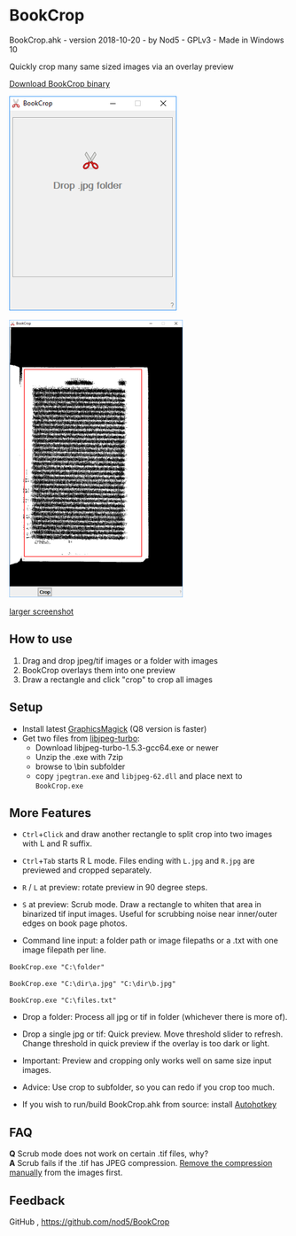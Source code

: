 ﻿
# BookCrop

BookCrop.ahk  -  version 2018-10-20  -  by Nod5  -  GPLv3  -  Made in Windows 10  

Quickly crop many same sized images via an overlay preview  

[Download BookCrop binary](https://github.com/nod5/BookCrop/releases)  

![Alt text](images/bookcrop_screenshot1.PNG?raw=true)

![Alt text](images/bookcrop_screenshot2.PNG?raw=true)

[larger screenshot](images/bookcrop_screenshot2_large.PNG)


## How to use
1. Drag and drop jpeg/tif images or a folder with images  
2. BookCrop overlays them into one preview  
3. Draw a rectangle and click "crop" to crop all images  

## Setup
- Install latest [GraphicsMagick](https://sourceforge.net/projects/graphicsmagick/files/graphicsmagick-binaries/) (Q8 version is faster)  
- Get two files from [libjpeg-turbo](https://sourceforge.net/projects/libjpeg-turbo/files/):
    - Download libjpeg-turbo-1.5.3-gcc64.exe or newer  
    - Unzip the .exe with 7zip  
    - browse to \bin subfolder  
    - copy `jpegtran.exe` and `libjpeg-62.dll` and place next to `BookCrop.exe`  

## More Features

- `Ctrl`+`Click` and draw another rectangle to split crop into two images with L and R suffix.  

- `Ctrl`+`Tab` starts R L mode. Files ending with `L.jpg` and `R.jpg` are previewed and cropped separately.  

- `R` / `L` at preview: rotate preview in 90 degree steps.  

- `S` at preview: Scrub mode. Draw a rectangle to whiten that area in binarized tif input images. Useful for scrubbing noise near inner/outer edges on book page photos.  

- Command line input: a folder path or image filepaths or a .txt with one image filepath per line.  
````
BookCrop.exe "C:\folder"
````

````
BookCrop.exe "C:\dir\a.jpg" "C:\dir\b.jpg"
````

````
BookCrop.exe "C:\files.txt"
````


- Drop a folder: Process all jpg or tif in folder (whichever there is more of).  

- Drop a single jpg or tif: Quick preview. Move threshold slider to refresh.  
Change threshold in quick preview if the overlay is too dark or light.  

- Important: Preview and cropping only works well on same size input images.  

- Advice: Use crop to subfolder, so you can redo if you crop too much.  

- If you wish to run/build BookCrop.ahk from source: install [Autohotkey](https://autohotkey.com)  

## FAQ

**Q**  Scrub mode does not work on certain .tif files, why?  
**A**  Scrub fails if the .tif has JPEG compression. [Remove the compression manually](http://www.graphicsmagick.org/GraphicsMagick.html#details-compress) from the images first.

## Feedback
GitHub , https://github.com/nod5/BookCrop  
